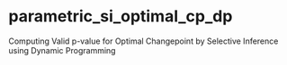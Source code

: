 # parametric_si_optimal_cp_dp
Computing Valid p-value for Optimal Changepoint by Selective Inference using Dynamic Programming
